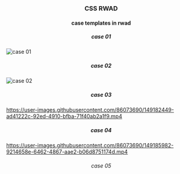 <h3 align="center">
CSS RWAD
</h3>

<h4 align="center">
case templates in rwad
</h4>

<h5 align="center">
case 01
</h5>

![case 01](https://user-images.githubusercontent.com/86073690/149175892-c358d5a0-40b5-466b-8849-8a1ca1561829.png)

<h5 align="center">
case 02
</h5>

![case 02](https://user-images.githubusercontent.com/86073690/149176497-d0066c98-9d30-43e3-bfb1-bd3e13aaaade.png)

<h5 align="center">
case 03
</h5>

https://user-images.githubusercontent.com/86073690/149182449-ad41222c-92ed-4910-bfba-71f40ab2a1f9.mp4

<h5 align="center">
case 04
</h5>

https://user-images.githubusercontent.com/86073690/149185982-9214658e-6462-4867-aae2-b06d8751174d.mp4

<h6 align="center">
case 05
</h6>
